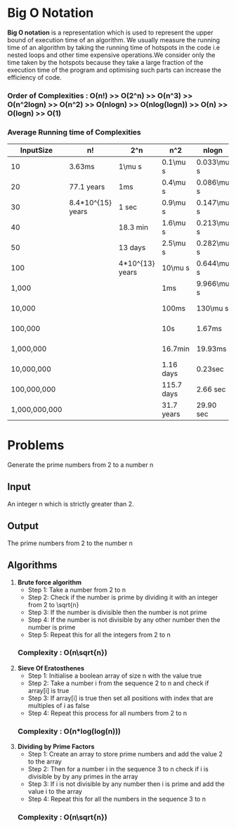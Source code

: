 # Big O Notation
**Big O notation** is a representation which is used to represent the upper bound of execution time of an algorithm.
We usually measure the running time of an algorithm by taking the running time of hotspots in the code i.e nested loops and other time expensive operations.We consider only the time taken by the hotspots because they take a large fraction of the execution time of the program and optimising such parts can increase the efficiency of code.

### Order of Complexities : O(n!) >> O(2^n) >> O(n^3) >> O(n^2logn) >> O(n^2) >> O(nlogn) >> O(nlog(logn)) >> O(n) >> O(logn) >> O(1)

### Average Running time of Complexities
| InputSize     | n!                | 2^n             | n^2        | nlogn      | n         | logn       |
|---------------|---------------------|-------------------|--------------|--------------|-------------|--------------|
| 10            | 3.63ms              | 1\mu s          | 0.1\mu s   | 0.033\mu s | 0.01\mu s | 0.003\mu s |
| 20            | 77.1 years          | 1ms             | 0.4\mu s   | 0.086\mu s | 0.02\mu s | 0.004\mu s |
| 30            | 8.4*10^{15} years | 1 sec           | 0.9\mu s   | 0.147\mu s | 0.03\mu s | 0.005\mu s |
| 40            |                     | 18.3  min       | 1.6\mu s   | 0.213\mu s | 0.04\mu s | 0.005\mu s |
| 50            |                     | 13 days         | 2.5\mu s   | 0.282\mu s | 0.05\mu s | 0.006\mu s |
| 100           |                     | 4*10^{13} years | 10\mu s    | 0.644\mu s | 0.1\mu s  | 0.007\mu s |
| 1,000         |                     |                   | 1ms        | 9.966\mu s | 1\mu s    | 0.010\mu s |
| 10,000        |                     |                   | 100ms      | 130\mu s   | 10\mu     | 0.013\mu s |
| 100,000       |                     |                   | 10s        | 1.67ms     | 0.10ms    | 0.017\mu s |
| 1,000,000     |                     |                   | 16.7min    | 19.93ms    | 1ms       | 0.020\mu s |
| 10,000,000    |                     |                   | 1.16 days  | 0.23sec    | 0.01sec   | 0.023\mu s |
| 100,000,000   |                     |                   | 115.7 days | 2.66 sec   | 0.10sec   | 0.027\mu s |
| 1,000,000,000 |                     |                   | 31.7 years | 29.90 sec  | 1 sec     | 0.030\mu s |

# Problems
Generate the prime numbers from 2 to a number n

## Input
An integer n which is strictly greater than 2.

## Output
The prime numbers from 2 to the number n 

## Algorithms
1. **Brute force algorithm** 
    - Step 1: Take a number from 2 to n
    - Step 2: Check if the number is prime by dividing it with an integer from 2 to \sqrt{n}
    - Step 3: If the number is divisible then the number is not prime 
    - Step 4: If the number is not divisible by any other number then the number is prime
    - Step 5: Repeat this for all the integers from 2 to n
    ### Complexity : O(n\sqrt{n})
2. **Sieve Of Eratosthenes**
   - Step 1: Initialise a boolean array of size n with the value true
   - Step 2: Take a number i from the sequence 2 to n and check if array[i] is true
   - Step 3: If array[i] is true then set all positions with index that are multiples of i as false
   - Step 4: Repeat this process for all numbers from 2 to n
    ### Complexity : O(n*log(log(n)))
3. **Dividing by Prime Factors**
    - Step 1: Create an array to store prime numbers and add the value 2 to the array
    - Step 2: Then for a number i in the sequence 3 to n check if i is divisible by by any primes in the array
    - Step 3: If i is not divisible by any number then i is prime and add the value i to the array
    - Step 4: Repeat this for all the numbers in the sequence 3 to n  
    ### Complexity : O(n\sqrt{n})